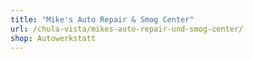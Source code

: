 ```yaml
---
title: "Mike's Auto Repair & Smog Center"
url: /chula-vista/mikes-auto-repair-und-smog-center/
shop: Autowerkstatt
---
```


